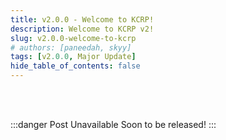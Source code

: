 ```yaml
---
title: v2.0.0 - Welcome to KCRP!
description: Welcome to KCRP v2!
slug: v2.0.0-welcome-to-kcrp
# authors: [paneedah, skyy]
tags: [v2.0.0, Major Update]
hide_table_of_contents: false
---
```


<br/><br/>

:::danger Post Unavailable
Soon to be released!
:::

<!-- truncate -->
